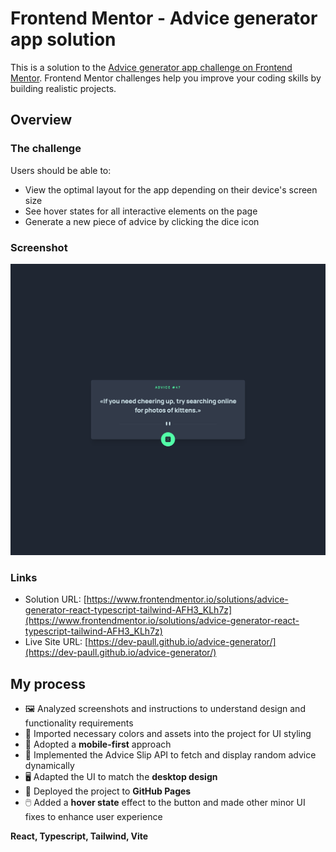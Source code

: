 # Frontend Mentor - Advice generator app solution

This is a solution to the [Advice generator app challenge on Frontend Mentor](https://www.frontendmentor.io/challenges/advice-generator-app-QdUG-13db). Frontend Mentor challenges help you improve your coding skills by building realistic projects.

## Overview

### The challenge

Users should be able to:

- View the optimal layout for the app depending on their device's screen size
- See hover states for all interactive elements on the page
- Generate a new piece of advice by clicking the dice icon

### Screenshot

![](./screenshot_solution.png)

### Links

- Solution URL: [https://www.frontendmentor.io/solutions/advice-generator-react-typescript-tailwind-AFH3_KLh7z](https://www.frontendmentor.io/solutions/advice-generator-react-typescript-tailwind-AFH3_KLh7z)
- Live Site URL: [https://dev-paull.github.io/advice-generator/](https://dev-paull.github.io/advice-generator/)

## My process

- 🖼️ Analyzed screenshots and instructions to understand design and functionality requirements
- 🎨 Imported necessary colors and assets into the project for UI styling
- 📱 Adopted a **mobile-first** approach
- 💬 Implemented the Advice Slip API to fetch and display random advice dynamically
- 🖥️ Adapted the UI to match the **desktop design**
- 🚀 Deployed the project to **GitHub Pages**
- 🖱️ Added a **hover state** effect to the button and made other minor UI fixes to enhance user experience

**React, Typescript, Tailwind, Vite**
